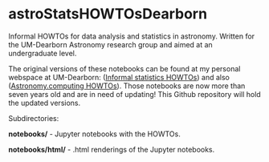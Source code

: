 # astroStatsHOWTOsDearborn
Informal HOWTOs for data analysis and statistics in astronomy. Written for the UM-Dearborn Astronomy research group and aimed at an undergraduate level.

The original versions of these notebooks can be found at my personal
webspace at UM-Dearborn: ([Informal statistics HOWTOs](http://www-personal.umd.umich.edu/~wiclarks/ASTRGroup/StatsSeminars/index.html))
and also
([Astronomy.computing HOWTOs](http://www-personal.umd.umich.edu/~wiclarks/AstroLab/HOWTOs/HOWTO_iPython.html#MC_Errors)). Those
notebooks are now more than seven years old and are in need of updating! This Github repository will hold the updated versions.

Subdirectories:

**notebooks/** - Jupyter notebooks with the HOWTOs.

**notebooks/html/** - .html renderings of the Jupyter notebooks.

